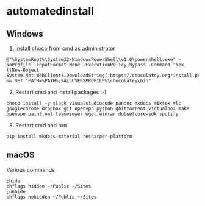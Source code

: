 # automatedinstall

## Windows
1. [Install choco](https://chocolatey.org/install#installing-chocolatey) from cmd as administrator
```
@"%SystemRoot%\System32\WindowsPowerShell\v1.0\powershell.exe" -NoProfile -InputFormat None -ExecutionPolicy Bypass -Command "iex ((New-Object System.Net.WebClient).DownloadString('https://chocolatey.org/install.ps1'))" && SET "PATH=%PATH%;%ALLUSERSPROFILE%\chocolatey\bin"
```

2. Restart cmd and install packages :-)

```
choco install -y slack visualstudiocode pandoc mkdocs miktex vlc googlechrome dropbox git openvpn python qbittorrent virtualbox make openvpn paint.net teamviewer wget winrar dotnetcore-sdk spotify
```

3. Restart cmd and run
```
pip install mkdocs-material resharper-platform
```

## macOS

Various commands
```
;hide
chflags hidden ~/Public ~/Sites
;unhide
chflags nohidden ~/Public ~/Sites
```
